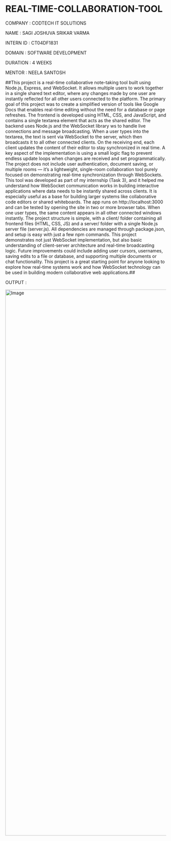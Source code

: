 # REAL-TIME-COLLABORATION-TOOL

COMPANY : CODTECH IT SOLUTIONS

NAME : SAGI JOSHUVA SRIKAR VARMA

INTERN ID : CT04DF1831

DOMAIN : SOFTWARE DEVELOPMENT

DURATION : 4 WEEKS

MENTOR : NEELA SANTOSH

##This project is a real-time collaborative note-taking tool built using Node.js, Express, and WebSocket. It allows multiple users to work together in a single shared text editor, where any changes made by one user are instantly reflected for all other users connected to the platform. The primary goal of this project was to create a simplified version of tools like Google Docs that enables real-time editing without the need for a database or page refreshes.
The frontend is developed using HTML, CSS, and JavaScript, and contains a single textarea element that acts as the shared editor. The backend uses Node.js and the WebSocket library ws to handle live connections and message broadcasting. When a user types into the textarea, the text is sent via WebSocket to the server, which then broadcasts it to all other connected clients. On the receiving end, each client updates the content of their editor to stay synchronized in real time.
A key aspect of the implementation is using a small logic flag to prevent endless update loops when changes are received and set programmatically. The project does not include user authentication, document saving, or multiple rooms — it’s a lightweight, single-room collaboration tool purely focused on demonstrating real-time synchronization through WebSockets. This tool was developed as part of my internship (Task 3), and it helped me understand how WebSocket communication works in building interactive applications where data needs to be instantly shared across clients. It is especially useful as a base for building larger systems like collaborative code editors or shared whiteboards.
The app runs on http://localhost:3000 and can be tested by opening the site in two or more browser tabs. When one user types, the same content appears in all other connected windows instantly. The project structure is simple, with a client/ folder containing all frontend files (HTML, CSS, JS) and a server/ folder with a single Node.js server file (server.js).
All dependencies are managed through package.json, and setup is easy with just a few npm commands. This project demonstrates not just WebSocket implementation, but also basic understanding of client-server architecture and real-time broadcasting logic. Future improvements could include adding user cursors, usernames, saving edits to a file or database, and supporting multiple documents or chat functionality. This project is a great starting point for anyone looking to explore how real-time systems work and how WebSocket technology can be used in building modern collaborative web applications.##

OUTPUT :

<img width="1710" alt="Image" src="https://github.com/user-attachments/assets/e0c6431b-2b5f-4ef7-85d3-07eddbdb7199" />
